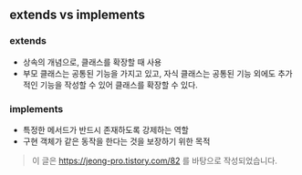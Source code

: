 ## extends vs implements
### extends
* 상속의 개념으로, 클래스를 확장할 때 사용
* 부모 클래스는 공통된 기능을 가지고 있고, 자식 클래스는 공통된 기능 외에도 추가적인 기능을 작성할 수 있어 클래스를 확장할 수 있다.

### implements
* 특정한 메서드가 반드시 존재하도록 강제하는 역할
* 구현 객체가 같은 동작을 한다는 것을 보장하기 위한 목적

> 이 글은 https://jeong-pro.tistory.com/82 를 바탕으로 작성되었습니다.
